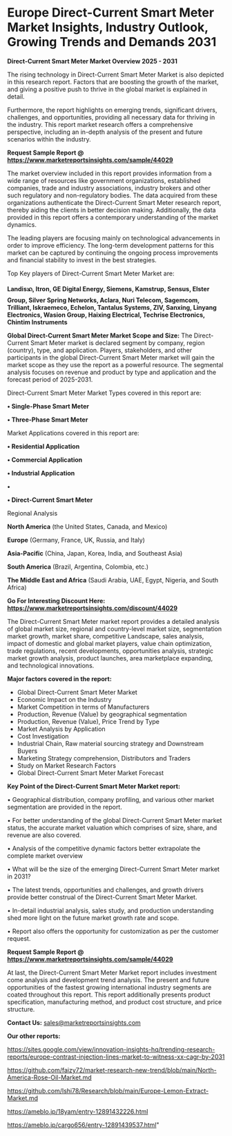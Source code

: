 # Europe Direct-Current Smart Meter Market Insights, Industry Outlook, Growing Trends and Demands 2031

<Strong> Direct-Current Smart Meter Market Overview 2025 - 2031</strong>

The rising technology in Direct-Current Smart Meter Market is also depicted in this research report. Factors that are boosting the growth of the market, and giving a positive push to thrive in the global market is explained in detail.

Furthermore, the report highlights on emerging trends, significant drivers, challenges, and opportunities, providing all necessary data for thriving in the industry. This report market research offers a comprehensive perspective, including an in-depth analysis of the present and future scenarios within the industry.

<strong>Request Sample Report @ <a href=https://www.marketreportsinsights.com/sample/44029>https://www.marketreportsinsights.com/sample/44029</a></strong>

The market overview included in this report provides information from a wide range of resources like government organizations, established companies, trade and industry associations, industry brokers and other such regulatory and non-regulatory bodies. The data acquired from these organizations authenticate the Direct-Current Smart Meter research report, thereby aiding the clients in better decision making. Additionally, the data provided in this report offers a contemporary understanding of the market dynamics.

The leading players are focusing mainly on technological advancements in order to improve efficiency. The long-term development patterns for this market can be captured by continuing the ongoing process improvements and financial stability to invest in the best strategies.

Top Key players of Direct-Current Smart Meter Market are:

<strong>Landisᬪ, Itron, GE Digital Energy, Siemens, Kamstrup, Sensus, Elster Group, Silver Spring Networks, Aclara, Nuri Telecom, Sagemcom, Trilliant, Iskraemeco, Echelon, Tantalus Systems, ZIV, Sanxing, Linyang Electronics, Wasion Group, Haixing Electrical, Techrise Electronics, Chintim Instruments</strong>

<strong><b>Global Direct-Current Smart Meter Market Scope and Size:</b></strong>
The Direct-Current Smart Meter market is declared segment by company, region (country), type, and application. Players, stakeholders, and other participants in the global Direct-Current Smart Meter market will gain the market scope as they use the report as a powerful resource. The segmental analysis focuses on revenue and product by type and application and the forecast period of 2025-2031.

Direct-Current Smart Meter Market Types covered in this report are:

<strong>•  Single-Phase Smart Meter

•  Three-Phase Smart Meter</strong>

Market Applications covered in this report are:

<strong>•  Residential Application

•  Commercial Application

•  Industrial Application

•  

•  Direct-Current Smart Meter</strong> 

Regional Analysis

<strong>North America</strong> (the United States, Canada, and Mexico)

<strong>Europe</strong> (Germany, France, UK, Russia, and Italy)

<strong>Asia-Pacific</strong> (China, Japan, Korea, India, and Southeast Asia)

<strong>South America</strong> (Brazil, Argentina, Colombia, etc.)

<strong>The Middle East and Africa</strong> (Saudi Arabia, UAE, Egypt, Nigeria, and South Africa)

<strong>Go For Interesting Discount Here: <a href=https://www.marketreportsinsights.com/discount/44029>https://www.marketreportsinsights.com/discount/44029</a></strong>

The Direct-Current Smart Meter market report provides a detailed analysis of global market size, regional and country-level market size, segmentation market growth, market share, competitive Landscape, sales analysis, impact of domestic and global market players, value chain optimization, trade regulations, recent developments, opportunities analysis, strategic market growth analysis, product launches, area marketplace expanding, and technological innovations.

<strong><b>Major factors covered in the report:</b></strong>
<ul>
  <li>Global Direct-Current Smart Meter Market </li>
  <li>Economic Impact on the Industry</li>
  <li>Market Competition in terms of Manufacturers</li>
  <li>Production, Revenue (Value) by geographical segmentation</li>
  <li>Production, Revenue (Value), Price Trend by Type</li>
  <li>Market Analysis by Application</li>
  <li>Cost Investigation</li>
  <li>Industrial Chain, Raw material sourcing strategy and Downstream Buyers</li>
  <li>Marketing Strategy comprehension, Distributors and Traders</li>
  <li>Study on Market Research Factors</li>
  <li>Global Direct-Current Smart Meter Market Forecast</li>
</ul>

<strong><b>Key Point of the Direct-Current Smart Meter Market report:</b></strong>

• Geographical distribution, company profiling, and various other market segmentation are provided in the report.

• For better understanding of the global Direct-Current Smart Meter market status, the accurate market valuation which comprises of size, share, and revenue are also covered.

• Analysis of the competitive dynamic factors better extrapolate the complete market overview

• What will be the size of the emerging Direct-Current Smart Meter market in 2031?

• The latest trends, opportunities and challenges, and growth drivers provide better construal of the Direct-Current Smart Meter Market.

• In-detail industrial analysis, sales study, and production understanding shed more light on the future market growth rate and scope.

• Report also offers the opportunity for customization as per the customer request.

<strong>Request Sample Report @ <a href=https://www.marketreportsinsights.com/sample/44029>https://www.marketreportsinsights.com/sample/44029</a></strong>

At last, the Direct-Current Smart Meter Market report includes investment come analysis and development trend analysis. The present and future opportunities of the fastest growing international industry segments are coated throughout this report. This report additionally presents product specification, manufacturing method, and product cost structure, and price structure.

<strong>Contact Us:</strong>
sales@marketreportsinsights.com

<strong>Our other reports:</strong>

<a href=https://sites.google.com/view/innovation-insights-hq/trending-research-reports/europe-contrast-injection-lines-market-to-witness-xx-cagr-by-2031>https://sites.google.com/view/innovation-insights-hq/trending-research-reports/europe-contrast-injection-lines-market-to-witness-xx-cagr-by-2031</a>

<a href=https://github.com/faizy72/market-research-new-trend/blob/main/North-America-Rose-Oil-Market.md>https://github.com/faizy72/market-research-new-trend/blob/main/North-America-Rose-Oil-Market.md</a>

<a href=https://github.com/Ishi78/Research/blob/main/Europe-Lemon-Extract-Market.md>https://github.com/Ishi78/Research/blob/main/Europe-Lemon-Extract-Market.md</a>

<a href=https://ameblo.jp/18yam/entry-12891432226.html>https://ameblo.jp/18yam/entry-12891432226.html</a>

<a href=https://ameblo.jp/cargo656/entry-12891439537.html>https://ameblo.jp/cargo656/entry-12891439537.html</a>"
